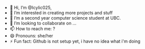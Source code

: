 - 👋 Hi, I’m @Icylic025, 
- 👀 I’m interested in creating more projects and stuff
- 🌱 I’m a second year computer science student at UBC.
- 💞️ I’m looking to collaborate on ...
- 📫 How to reach me: ?
- 😄 Pronouns: she/her
- ⚡ Fun fact: Github is not setup yet, i have no idea what i'm doing

<!---
Icylic025/Icylic025 is a ✨ special ✨ repository because its `README.md` (this file) appears on your GitHub profile.
You can click the Preview link to take a look at your changes.
--->
